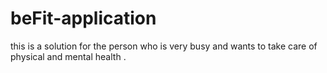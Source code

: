 # beFit-application
this is a solution for the person who is very busy and wants to take care of physical and mental health . 

